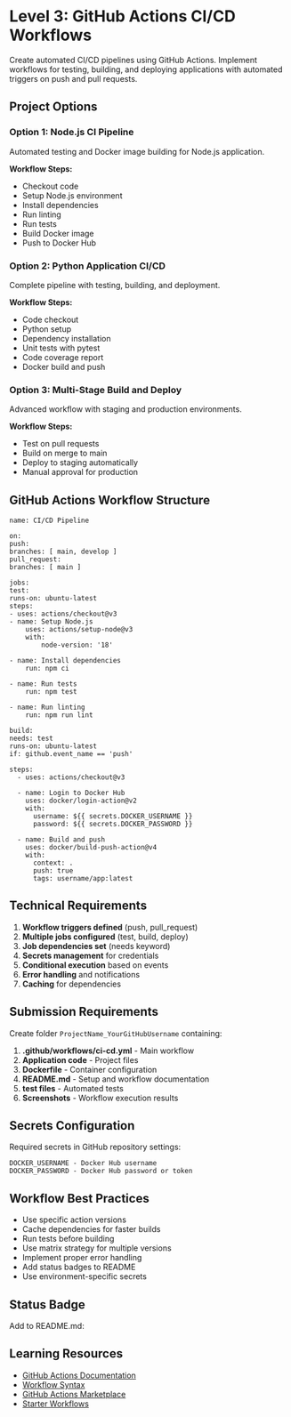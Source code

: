 # Level 3: GitHub Actions CI/CD Workflows

Create automated CI/CD pipelines using GitHub Actions. Implement workflows for testing, building, and deploying applications with automated triggers on push and pull requests.

## Project Options

### Option 1: Node.js CI Pipeline
Automated testing and Docker image building for Node.js application.

**Workflow Steps:**
- Checkout code
- Setup Node.js environment
- Install dependencies
- Run linting
- Run tests
- Build Docker image
- Push to Docker Hub

### Option 2: Python Application CI/CD
Complete pipeline with testing, building, and deployment.

**Workflow Steps:**
- Code checkout
- Python setup
- Dependency installation
- Unit tests with pytest
- Code coverage report
- Docker build and push

### Option 3: Multi-Stage Build and Deploy
Advanced workflow with staging and production environments.

**Workflow Steps:**
- Test on pull requests
- Build on merge to main
- Deploy to staging automatically
- Manual approval for production

## GitHub Actions Workflow Structure
```
name: CI/CD Pipeline

on:
push:
branches: [ main, develop ]
pull_request:
branches: [ main ]

jobs:
test:
runs-on: ubuntu-latest
steps:
- uses: actions/checkout@v3
- name: Setup Node.js
    uses: actions/setup-node@v3
    with:
        node-version: '18'
    
- name: Install dependencies
    run: npm ci 

- name: Run tests
    run: npm test

- name: Run linting
    run: npm run lint

build:
needs: test
runs-on: ubuntu-latest
if: github.event_name == 'push'

steps:
  - uses: actions/checkout@v3
  
  - name: Login to Docker Hub
    uses: docker/login-action@v2
    with:
      username: ${{ secrets.DOCKER_USERNAME }}
      password: ${{ secrets.DOCKER_PASSWORD }}
      
  - name: Build and push
    uses: docker/build-push-action@v4
    with:
      context: .
      push: true
      tags: username/app:latest
```


## Technical Requirements

1. **Workflow triggers defined** (push, pull_request)
2. **Multiple jobs configured** (test, build, deploy)
3. **Job dependencies set** (needs keyword)
4. **Secrets management** for credentials
5. **Conditional execution** based on events
6. **Error handling** and notifications
7. **Caching** for dependencies

## Submission Requirements

Create folder `ProjectName_YourGitHubUsername` containing:

1. **.github/workflows/ci-cd.yml** - Main workflow
2. **Application code** - Project files
3. **Dockerfile** - Container configuration
4. **README.md** - Setup and workflow documentation
5. **test files** - Automated tests
6. **Screenshots** - Workflow execution results

## Secrets Configuration

Required secrets in GitHub repository settings:
```
DOCKER_USERNAME - Docker Hub username
DOCKER_PASSWORD - Docker Hub password or token
```


## Workflow Best Practices

- Use specific action versions
- Cache dependencies for faster builds
- Run tests before building
- Use matrix strategy for multiple versions
- Implement proper error handling
- Add status badges to README
- Use environment-specific secrets

## Status Badge

Add to README.md:

## Learning Resources

- [GitHub Actions Documentation](https://docs.github.com/en/actions)
- [Workflow Syntax](https://docs.github.com/en/actions/using-workflows/workflow-syntax-for-github-actions)
- [GitHub Actions Marketplace](https://github.com/marketplace?type=actions)
- [Starter Workflows](https://github.com/actions/starter-workflows)
